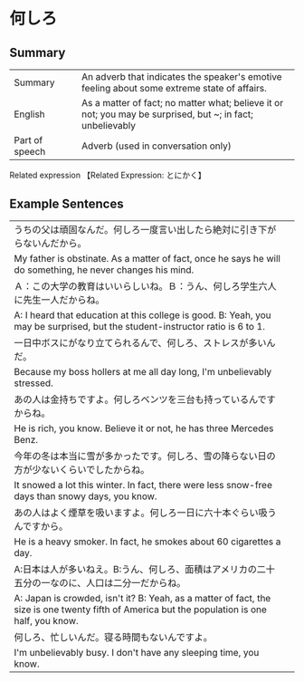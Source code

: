 # 何しろ

## Summary

<table><tr>   <td>Summary<td>   <td>An adverb that indicates the speaker's emotive feeling about some extreme state of affairs.</td><tr><tr>   <td>English<td>   <td>As a matter of fact; no matter what; believe it or not; you may be surprised, but ~; in fact; unbelievably</td><tr><tr>   <td>Part of speech<td>   <td>Adverb (used in conversation only)</td><tr></table><tr>   <td>Related expression<td>   <td>【Related Expression: とにかく】</td><tr></table></table>

## Example Sentences

<table><tr><td>うちの父は頑固なんだ。何しろ一度言い出したら絶対に引き下がらないんだから。<td><tr><tr><td>My father is obstinate. As a matter of fact, once he says he will do something, he never changes his mind.<td><tr><tr><td>Ａ：この大学の教育はいいらしいね。Ｂ：うん、何しろ学生六人に先生一人だからね。<td><tr><tr><td>A: I heard that education at this college is good. B: Yeah, you may be surprised, but the student-instructor ratio is 6 to 1.<td><tr><tr><td>一日中ボスにがなり立てられるんで、何しろ、ストレスが多いんだ。<td><tr><tr><td>Because my boss hollers at me all day long, I'm unbelievably stressed.<td><tr><tr><td>あの人は金持ちですよ。何しろベンツを三台も持っているんですからね。<td><tr><tr><td>He is rich, you know. Believe it or not, he has three Mercedes Benz.<td><tr><tr><td>今年の冬は本当に雪が多かったです。何しろ、雪の降らない日の方が少ないくらいでしたからね。<td><tr><tr><td>It snowed a lot this winter. In fact, there were less snow-free days than snowy days, you know.<td><tr><tr><td>あの人はよく煙草を吸いますよ。何しろ一日に六十本ぐらい吸うんですから。<td><tr><tr><td>He is a heavy smoker. In fact, he smokes about 60 cigarettes a day.<td><tr><tr><td>A:日本は人が多いねえ。B:うん、何しろ、面積はアメリカの二十五分の一なのに、人口は二分一だからね。<td><tr><tr><td>A: Japan is crowded, isn't it? B: Yeah, as a matter of fact, the size is one twenty fifth of America but the population is one half, you know.<td><tr><tr><td>何しろ、忙しいんだ。寝る時間もないんですよ。<td><tr><tr><td>I'm unbelievably busy. I don't have any sleeping time, you know.<td><tr></table>


